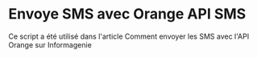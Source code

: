Envoye SMS avec Orange API SMS
==============================

Ce script a été utilisé dans l'article Comment envoyer les SMS avec l'API Orange sur Informagenie


